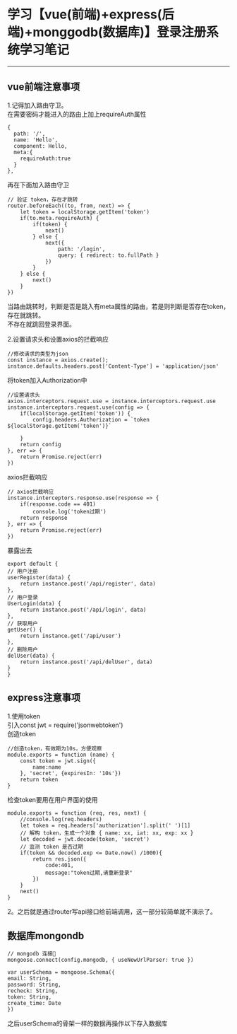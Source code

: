 # 学习【vue(前端)+express(后端)+monggodb(数据库)】登录注册系统学习笔记

-----
##  vue前端注意事项
1.记得加入路由守卫。  
在需要密码才能进入的路由上加上requireAuth属性

    {
      path: '/',
      name: 'Hello',
      component: Hello,
      meta:{
        requireAuth:true
      }
    },

再在下面加入路由守卫  

	// 验证 token，存在才跳转
	router.beforeEach((to, from, next) => {
		let token = localStorage.getItem('token')
		if(to.meta.requireAuth) {
			if(token) {
				next()
			} else {
				next({
					path: '/login',
					query: { redirect: to.fullPath }
				})
			}
		} else {
			next()
		}
	})
当路由跳转时，判断是否是跳入有meta属性的路由，若是则判断是否存在token，存在就跳转。  
不存在就跳回登录界面。


2.设置请求头和设置axios的拦截响应  

	//修改请求的类型为json
	const instance = axios.create();
	instance.defaults.headers.post['Content-Type'] = 'application/json'

将token加入Authorization中

	//设置请求头
	axios.interceptors.request.use = instance.interceptors.request.use
	instance.interceptors.request.use(config => {
		if(localStorage.getItem('token')) {
			config.headers.Authorization = `token ${localStorage.getItem('token')}`
				
		}
		return config
	}, err => {
		return Promise.reject(err)
	})
axios拦截响应
	
	// axios拦截响应
	instance.interceptors.response.use(response => {
		if(response.code == 401)
			console.log('token过期')
		return response
	}, err => {
		return Promise.reject(err)
	})

暴露出去

	export default {
	// 用户注册
	userRegister(data) {
		return instance.post('/api/register', data)
	},
	// 用户登录
	UserLogin(data) {
		return instance.post('/api/login', data)
	},
	// 获取用户
	getUser() {
		return instance.get('/api/user')
	},
	// 删除用户
	delUser(data) {
		return instance.post('/api/delUser', data)
	}
	}

## express注意事项
1.使用token  
引入const jwt = require('jsonwebtoken')  
创造token
	
	//创造token，有效期为10s，方便观察	
	module.exports = function (name) {
	    const token = jwt.sign({
	        name:name
	    }, 'secret', {expiresIn: '10s'})
	    return token
	}

检查token要用在用户界面的使用
	
	module.exports = function (req, res, next) {
	    //console.log(req.headers)
	    let token = req.headers['authorization'].split(' ')[1]
	    // 解构 token，生成一个对象 { name: xx, iat: xx, exp: xx }
	    let decoded = jwt.decode(token, 'secret')
		// 监测 token 是否过期
	    if(token && decoded.exp <= Date.now() /1000){
	        return res.json({
	            code:401,
	            message:"token过期,请重新登录"
	        })
	    }   
	    next()
	}

2。之后就是通过router写api接口给前端调用，这一部分较简单就不演示了。

## 数据库mongondb

	// mongodb 连接🔗
	mongoose.connect(config.mongodb, { useNewUrlParser: true })

	var userSchema = mongoose.Schema({
	email: String,
	password: String,	
	recheck: String,
	token: String,
	create_time: Date
	})

之后userSchema的骨架一样的数据再操作以下存入数据库